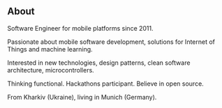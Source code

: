## About

Software Engineer for mobile platforms since 2011.

Passionate about mobile software development, solutions for Internet of Things and machine learning.

Interested in new technologies, design patterns, clean software architecture, microcontrollers. 

Thinking functional. Hackathons participant. Believe in open source. 

From Kharkiv (Ukraine), living in Munich (Germany).
